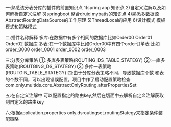一:熟悉该分表分库的插件的前置知识点
1)spring aop 知识点
2)自定义注解以及如何解析自定义注解
3)springboot 整合druid  mybatis的知识点
4)熟悉多数据源 AbstractRoutingDataSource的工作原理
5)ThreadLocal的应用
6)设计模式 模板模式和策略模式

二:插件名称解释
多库:在数据中有多个相同的数据库比如Order00 Order01 Order02 数据库
多表:在一个数据库中比如Order00中有四个order订单表 比如 order_0000 order_0001 order_0002 order_0003

三:分表分库策略
①:多库多表策略(ROUTING_DS_TABLE_STATEGY)
②:一库多表策略(ROUTGING_DS_STATEGY)
③:多库一表策略(ROUTGIN_TABLE_STATEGY)
四:由于分库分表策略不同，导致数据库个数 和表的个数不同，可以出现错误配置，项目中作了启动配置策略检查
com.only.multids.core.AbstractOnlyRouting.afterPropertiesSet

五:在自定义注解中 可以配置指定的路由key,然后在切面中去解析自定义注解获取到自定义的路由key

六:根据application.properties
only.dsroutingset.routingStategy来指定条件装配策略

